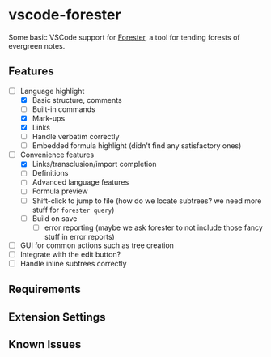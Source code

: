# vscode-forester

Some basic VSCode support for [Forester](https://www.jonmsterling.com/jms-005P.xml), a tool for tending forests of evergreen notes.

## Features

- [ ] Language highlight
  - [X] Basic structure, comments
  - [ ] Built-in commands
  - [X] Mark-ups
  - [X] Links
  - [ ] Handle verbatim correctly
  - [ ] Embedded formula highlight (didn't find any satisfactory ones)
- [ ] Convenience features
  - [X] Links/transclusion/import completion
  - [ ] Definitions
  - [ ] Advanced language features
  - [ ] Formula preview
  - [ ] Shift-click to jump to file (how do we locate subtrees? we need more stuff for `forester query`)
  - [ ] Build on save
    - [ ] error reporting (maybe we ask forester to not include those fancy stuff in error reports)
- [ ] GUI for common actions such as tree creation
- [ ] Integrate with the edit button?
- [ ] Handle inline subtrees correctly

## Requirements

## Extension Settings

## Known Issues
